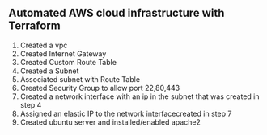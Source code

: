 ## Automated AWS cloud infrastructure with Terraform

1. Created a vpc
2. Created Internet Gateway
3. Created Custom Route Table
4. Created a Subnet
5. Associated subnet with Route Table
6. Created Security Group to allow port 22,80,443
7. Created a network interface with an ip in the subnet that was created in step 4
8. Assigned an elastic IP to the network interfacecreated in step 7
9. Created ubuntu server and installed/enabled apache2
